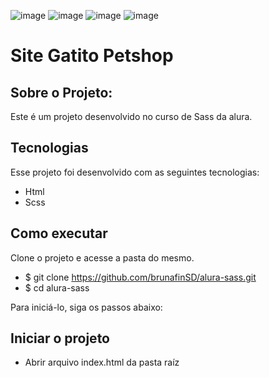 ![image](https://user-images.githubusercontent.com/79814692/124280772-777bc000-db1f-11eb-9730-62244becd08f.png)
![image](https://user-images.githubusercontent.com/79814692/124280816-82ceeb80-db1f-11eb-8a50-71d66c654d53.png)
![image](https://user-images.githubusercontent.com/79814692/124280859-8d898080-db1f-11eb-9227-d427f1e18264.png)
![image](https://user-images.githubusercontent.com/79814692/124280912-97ab7f00-db1f-11eb-888d-13905e61d207.png)


# Site Gatito Petshop

## Sobre o Projeto:
Este é um projeto desenvolvido no curso de Sass da alura.

## Tecnologias
Esse projeto foi desenvolvido com as seguintes tecnologias:
- Html
- Scss

## Como executar
Clone o projeto e acesse a pasta do mesmo.

- $ git clone https://github.com/brunafinSD/alura-sass.git
- $ cd alura-sass

Para iniciá-lo, siga os passos abaixo:

## Iniciar o projeto
- Abrir arquivo index.html da pasta raíz
